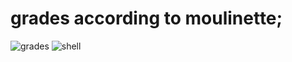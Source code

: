 # grades according to moulinette;

![grades](https://user-images.githubusercontent.com/65557355/205065986-6c717e1f-c39a-422b-aa84-7d07176c02db.png)
![shell](https://user-images.githubusercontent.com/65557355/205068891-aa1469ab-0d96-4444-a7d4-7a55b84ac318.PNG)
